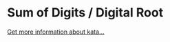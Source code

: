 Sum of Digits / Digital Root
=
[Get more information about kata...](https://www.codewars.com//kata//kata/541c8630095125aba6000c00)